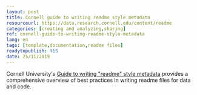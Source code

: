 ```yaml
---
layout: post 
title: Cornell guide to writing readme style metadata
resourceurl: https://data.research.cornell.edu/content/readme
categories: [creating and analyzing,sharing]
ref: cornell-guide-to-writing-readme-style-metadata
lang: en
tags: [template,documentation,readme files]
readytopublish: YES
date: 25/11/2019
---
```

Cornell University's [Guide to writing "readme" style metadata](https://data.research.cornell.edu/content/readme) provides a comprehensive overview of best practices in writing readme files for data and code.
